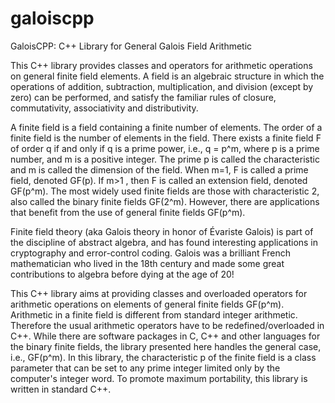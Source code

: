 # galoiscpp
GaloisCPP: C++ Library for General Galois Field Arithmetic

This C++ library provides classes and operators for arithmetic operations
on general finite field elements. A field is an algebraic structure in which the
operations of addition, subtraction, multiplication, and division (except by
zero) can be performed, and satisfy the familiar rules of closure,
commutativity, associativity and distributivity.

A finite field is a field containing a finite number of elements. The order of a
finite field is the number of elements in the field. There exists a finite field
F of order q if and only if q is a prime power, i.e., q = p^m, where p is a
prime number, and m is a positive integer. The prime p is called the
characteristic and m is called the dimension of the field. When m=1,  F is
called a prime field, denoted GF(p). If m>1 , then F is called an extension
field, denoted GF(p^m). The most widely used finite fields are those with
characteristic 2, also called the binary finite fields GF(2^m). However, there
are applications that benefit from the use of general finite fields GF(p^m).

Finite field theory (aka Galois theory in honor of Évariste Galois) is part of
the discipline of abstract algebra, and has found interesting applications in
cryptography and error-control coding.  Galois was a brilliant French
mathematician who lived in the 18th century and made some great contributions to
algebra before dying at the age of 20!

This C++ library aims at providing classes and overloaded operators for
arithmetic operations on elements of general finite fields GF(p^m). Arithmetic
in a finite field is different from standard integer arithmetic. Therefore the
usual arithmetic operators have to be redefined/overloaded in C++. While there
are software packages in C, C++ and other languages for the binary finite
fields, the library presented here handles the general case, i.e., GF(p^m). In
this library, the characteristic p of the finite field is a class parameter that
can be set to any prime integer limited only by the computer's integer word. To
promote maximum portability, this library is written in standard C++.
